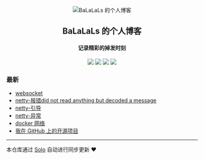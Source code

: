 <p align="center"><img alt="BaLaLaLs 的个人博客" src="https://static.b3log.org/images/brand/solo-32.png"></p><h2 align="center">
BaLaLaLs 的个人博客
</h2>

<h4 align="center">记录精彩的掉发时刻</h4>
<p align="center"><a title="BaLaLaLs 的个人博客" target="_blank" href="https://github.com/BaLaLaLs/solo-blog"><img src="https://img.shields.io/github/last-commit/BaLaLaLs/solo-blog.svg?style=flat-square&color=FF9900"></a>
<a title="GitHub repo size in bytes" target="_blank" href="https://github.com/BaLaLaLs/solo-blog"><img src="https://img.shields.io/github/repo-size/BaLaLaLs/solo-blog.svg?style=flat-square"></a>
<a title="Solo Version" target="_blank" href="https://github.com/b3log/solo/releases"><img src="https://img.shields.io/badge/solo-3.6.4-f1e05a.svg?style=flat-square&color=blueviolet"></a>
<a title="Hits" target="_blank" href="https://github.com/b3log/hits"><img src="https://hits.b3log.org/BaLaLaLs/solo-blog.svg"></a></p>

### 最新

* [websocket](http://balalals.cn/articles/2019/09/03/1567505847040.html)
* [netty-报错did not read anything but decoded a message](http://balalals.cn/articles/2019/09/02/1567419247361.html)
* [netty-引导](http://balalals.cn/articles/2019/08/29/1567073873247.html)
* [netty-异常](http://balalals.cn/articles/2019/08/29/1567045908861.html)
* [docker 网络](http://balalals.cn/articles/2019/08/28/1567006006561.html)
* [我在 GitHub 上的开源项目](http://balalals.cn/my-github-repos)



---

本仓库通过 [Solo](https://github.com/b3log/solo) 自动进行同步更新 ❤️ 